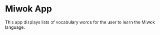 Miwok App
===================================

This app displays lists of vocabulary words for the user to learn the Miwok language.

